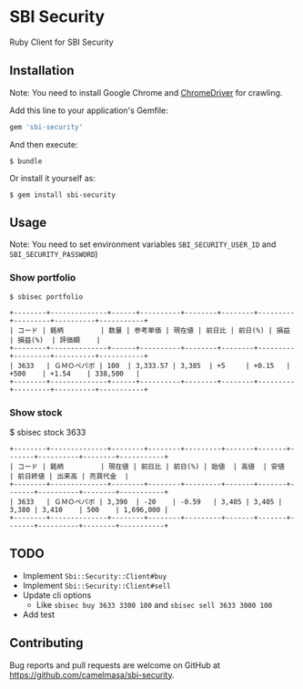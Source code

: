 # SBI Security

Ruby Client for SBI Security

## Installation

Note: You need to install Google Chrome and [ChromeDriver](https://sites.google.com/a/chromium.org/chromedriver/downloads) for crawling.

Add this line to your application's Gemfile:

```ruby
gem 'sbi-security'
```

And then execute:

    $ bundle

Or install it yourself as:

    $ gem install sbi-security

## Usage

Note: You need to set environment variables `SBI_SECURITY_USER_ID` and `SBI_SECURITY_PASSWORD`)

### Show portfolio

```
$ sbisec portfolio

+--------+--------------+------+----------+--------+--------+---------+---------+----------+-----------+
| コード | 銘柄         | 数量 | 参考単価 | 現在値 | 前日比 | 前日(%) | 損益    | 損益(%)  | 評価額    |
+--------+--------------+------+----------+--------+--------+---------+---------+----------+-----------+
| 3633   | ＧＭＯぺパボ | 100  | 3,333.57 | 3,385  | +5     | +0.15   | +500    | +1.54    | 338,500   |
+--------+--------------+------+----------+--------+--------+---------+---------+----------+-----------+
```

### Show stock

$ sbisec stock 3633

```
+--------+--------------+--------+--------+---------+-------+-------+-------+----------+--------+-----------+
| コード | 銘柄         | 現在値 | 前日比 | 前日(%) | 始値  | 高値  | 安値  | 前日終値 | 出来高 | 売買代金  |
+--------+--------------+--------+--------+---------+-------+-------+-------+----------+--------+-----------+
| 3633   | ＧＭＯペパボ | 3,390  | -20    | -0.59   | 3,405 | 3,405 | 3,380 | 3,410    | 500    | 1,696,000 |
+--------+--------------+--------+--------+---------+-------+-------+-------+----------+--------+-----------+
```

## TODO

- Implement `Sbi::Security::Client#buy`
- Implement `Sbi::Security::Client#sell`
- Update cli options
  - Like `sbisec buy 3633 3300 100` and `sbisec sell 3633 3000 100`
- Add test

## Contributing

Bug reports and pull requests are welcome on GitHub at https://github.com/camelmasa/sbi-security.

